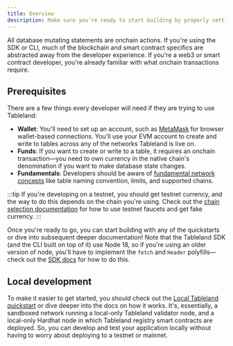 ```yaml
---
title: Overview
description: Make sure you're ready to start building by properly setting up your development environment.
---
```


All database mutating statements are onchain actions. If you're using the SDK or CLI, much of the blockchain and smart contract specifics are abstracted away from the developer experience. If you're a web3 or smart contract developer, you're already familiar with what onchain transactions require.

## Prerequisites

There are a few things every developer will need if they are trying to use Tableland:

- **Wallet**: You'll need to set up an account, such as [MetaMask](https://metamask.io/) for browser wallet-based connections. You'll use your EVM account to create and write to tables across any of the networks Tableland is live on.
- **Funds**: If you want to create or write to a table, it requires an onchain transaction—you need to own currency in the native chain's denomination if you want to make database state changes.
- **Fundamentals**: Developers should be aware of [fundamental network concepts](/quickstarts/chains#chain-information) like table naming convention, limits, and supported chains.

:::tip
If you're developing on a testnet, you should get testnet currency, and the way to do this depends on the chain you're using. Check out the [chain selection documentation](/quickstarts/chains/#choosing-a-chain) for how to use testnet faucets and get fake currency.
:::

Once you're ready to go, you can start building with any of the quickstarts or dive into subsequent deeper documentation! Note that the Tableland SDK (and the CLI built on top of it) use Node 18, so if you're using an older version of node, you'll have to implement the `fetch` and `Header` polyfills—check out the [SDK docs](/sdk/reference/compatability#node-polyfills) for how to do this.

## Local development

To make it easier to get started, you should check out the [Local Tableland quickstart](/quickstarts/local-tableland) or dive deeper into the docs on how it works. It's, essentially, a sandboxed network running a local-only Tableland validator node, and a local-only Hardhat node in which Tableland registry smart contracts are deployed. So, you can develop and test your application locally without having to worry about deploying to a testnet or mainnet.
